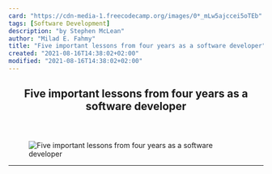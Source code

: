 ```yaml
---
card: "https://cdn-media-1.freecodecamp.org/images/0*_mLw5ajccei5oTEb"
tags: [Software Development]
description: "by Stephen McLean"
author: "Milad E. Fahmy"
title: "Five important lessons from four years as a software developer"
created: "2021-08-16T14:38:02+02:00"
modified: "2021-08-16T14:38:02+02:00"
---
```

<div class="site-wrapper">
<main id="site-main" class="site-main outer">
<div class="inner">
<article class="post-full post tag-software-development tag-computer-science tag-programming tag-life-lessons tag-tech ">
<header class="post-full-header">
<h1 class="post-full-title">Five important lessons from four years as a software developer</h1>
</header>
<figure class="post-full-image">
<picture>
<source media="(max-width: 700px)" sizes="1px" srcset="data:image/gif;base64,R0lGODlhAQABAIAAAAAAAP///yH5BAEAAAAALAAAAAABAAEAAAIBRAA7 1w">
<source media="(min-width: 701px)" sizes="(max-width: 800px) 400px,
(max-width: 1170px) 700px,
1400px" srcset="https://cdn-media-1.freecodecamp.org/images/0*_mLw5ajccei5oTEb 300w,
https://cdn-media-1.freecodecamp.org/images/0*_mLw5ajccei5oTEb 600w,
https://cdn-media-1.freecodecamp.org/images/0*_mLw5ajccei5oTEb 1000w,
https://cdn-media-1.freecodecamp.org/images/0*_mLw5ajccei5oTEb 2000w">
<img onerror="this.style.display='none'" src="https://cdn-media-1.freecodecamp.org/images/0*_mLw5ajccei5oTEb" alt="Five important lessons from four years as a software developer">
</picture>
</figure>
<section class="post-full-content">
<div class="post-content medium-migrated-article">
</div>
<hr>
</section>
</article>
</div>
</main>
</div>
<!-- Google Tag Manager (noscript) -->
<!-- End Google Tag Manager (noscript) -->
